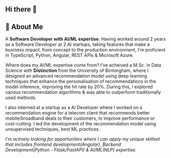 ## Hi there 👋

## 🚀 About Me


A **Software Developer with AI/ML expertise**. Having worked around 2 years as a Software Developer at 2 AI startups, taking features that make a business impact, from concept to the production environment, I'm proficient in TypeScript, Python, Angular, REST APIs & Microsoft Azure. 

Where does my AI/ML expertise come from? 
I've acheived a M.Sc. in Data Science with **Distinction** from the University of Birmingham, where I designed an advanced recommendation model using deep learning techniques that enhance the personalisation of recommendations in the model inference, improving the hit rate by 20%. During this, I explored various recommendation algorithms & was able to outperform traditionally used methods. 

I also interned at a startup as a AI Developer where I worked on a recommendation engine for a telecom client that recommends better mobile/broadband deals to their customers, to improve performance or cost-cutting. I led the development of the recommendation model using unsupervised techniques, best ML practices.

*I'm actively looking for opportunities where I can apply my unique skillset that includes frontend development(Angular), Backend Development(Python - Flask/FastAPI) & AI/ML(NLP) expertise.*





